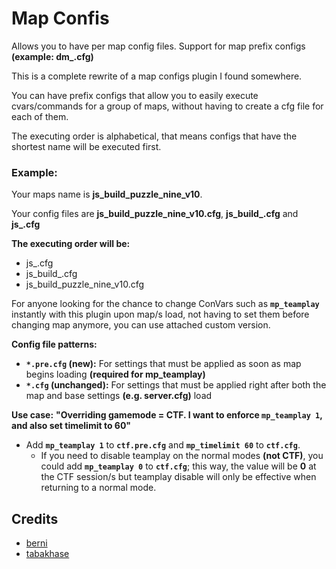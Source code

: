 # Map Confis

Allows you to have per map config files. Support for map prefix configs **(example: dm_.cfg)**

This is a complete rewrite of a map configs plugin I found somewhere.

You can have prefix configs that allow you to easily execute cvars/commands for a group of maps, without having to create a cfg file for each of them.

The executing order is alphabetical, that means configs that have the shortest name will be executed first.

### Example:

Your maps name is **js_build_puzzle_nine_v10**.

Your config files are **js_build_puzzle_nine_v10.cfg**, **js_build_.cfg** and **js_.cfg**

**The executing order will be:**
- js_.cfg
- js_build_.cfg
- js_build_puzzle_nine_v10.cfg

For anyone looking for the chance to change ConVars such as **`mp_teamplay`** instantly with this plugin upon map/s load, not having to set them before changing map anymore, you can use attached custom version.

**Config file patterns:**
- **`*.pre.cfg` (new):** For settings that must be applied as soon as map begins loading **(required for mp_teamplay)**
- **`*.cfg` (unchanged):** For settings that must be applied right after both the map and base settings **(e.g. server.cfg)** load

**Use case:** **"Overriding gamemode = CTF. I want to enforce `mp_teamplay 1`, and also set timelimit to 60"** 
- Add **`mp_teamplay 1`** to **`ctf.pre.cfg`** and **`mp_timelimit 60`** to **`ctf.cfg`**. 
	- If you need to disable teamplay on the normal modes **(not CTF)**, you could add **`mp_teamplay 0`** to **`ctf.cfg`**; this way, the value will be **0** at the CTF session/s but teamplay disable will only be effective when returning to a normal mode.

## Credits

- [berni](https://forums.alliedmods.net/member.php?u=27799)
- [tabakhase](https://forums.alliedmods.net/member.php?u=254788)